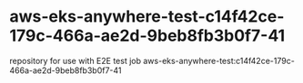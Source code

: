 # aws-eks-anywhere-test-c14f42ce-179c-466a-ae2d-9beb8fb3b0f7-41
repository for use with E2E test job aws-eks-anywhere-test:c14f42ce-179c-466a-ae2d-9beb8fb3b0f7-41
